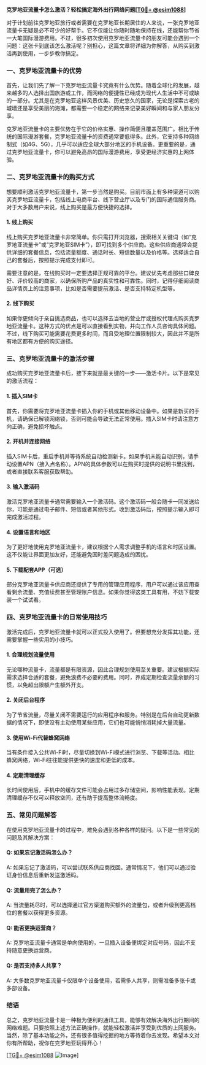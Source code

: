 **克罗地亚流量卡怎么激活？轻松搞定海外出行网络问题[[TG💪+ @esim1088](https://t.me/s/esim1088)]**

对于计划前往克罗地亚旅行或者需要在克罗地亚长期居住的人来说，一张克罗地亚流量卡无疑是必不可少的好帮手。它不仅能让你随时随地保持在线，还能帮你节省一大笔国际漫游费用。不过，很多初次使用克罗地亚流量卡的朋友可能会遇到一个问题：这张卡到底该怎么激活呢？别担心，这篇文章将详细为你解答，从购买到激活再到使用，一步步教你搞定。

### 一、克罗地亚流量卡的优势

首先，让我们先了解一下克罗地亚流量卡究竟有什么优势。随着全球化的发展，越来越多的人选择出国旅游或工作，而网络的便捷性已经成为现代人生活中不可或缺的一部分。尤其是在克罗地亚这样风景优美、历史悠久的国家，无论是探索古老的城墙还是享受美丽的海滩，都需要一个稳定的网络来记录美好瞬间和与家人朋友分享。

克罗地亚流量卡的主要优势在于它的价格实惠、操作简便且覆盖范围广。相比于传统的国际漫游套餐，克罗地亚流量卡的资费通常要低得多。此外，它支持多种网络制式（如4G、5G），几乎可以适应全球大部分地区的手机设备。更重要的是，通过克罗地亚流量卡，你可以避免高昂的国际漫游费用，享受更经济实惠的上网体验。

### 二、克罗地亚流量卡的购买方式

想要顺利激活克罗地亚流量卡，第一步当然是购买。目前市面上有多种渠道可以购买克罗地亚流量卡，包括线上电商平台、线下营业厅以及专门的国际通信服务商。对于大多数用户来说，线上购买是最方便快捷的选择。

#### 1. 线上购买

线上购买克罗地亚流量卡非常简单。你只需打开浏览器，搜索相关关键词（如“克罗地亚流量卡”或“克罗地亚SIM卡”），即可找到多个供应商。这些供应商通常会提供详细的套餐信息，包括流量额度、通话时长、短信数量以及价格等。选择适合自己的套餐后，按照提示完成支付即可。

需要注意的是，在线购买时一定要选择正规可靠的平台。建议优先考虑那些口碑良好、评价较高的商家，以确保所购产品的真实性和可靠性。同时，记得仔细阅读商品详情页上的注意事项，比如是否需要提前激活、是否支持特定机型等。

#### 2. 线下购买

如果你更倾向于亲自挑选商品，也可以选择去当地的营业厅或授权代理点购买克罗地亚流量卡。这种方式的优点是可以直接看到实物，并向工作人员咨询具体问题。不过，线下购买可能需要花费更多时间，而且受地理位置限制较大，因此并不是所有地区都有方便的购买途径。

### 三、克罗地亚流量卡的激活步骤

成功购买克罗地亚流量卡后，接下来就是最关键的一步——激活卡片。以下是常见的激活流程：

#### 1. 插入SIM卡

首先，你需要将克罗地亚流量卡插入你的手机或其他移动设备中。如果是新买的手机，请确保已解锁网络锁，否则可能会导致无法正常使用。插入SIM卡时请注意方向正确，避免损坏触点。

#### 2. 开机并连接网络

插入SIM卡后，重启手机并等待系统自动检测新卡。如果手机未能自动识别，请手动设置APN（接入点名称）。APN的具体参数可以在购买时提供的说明书里找到，或者直接联系客服获取帮助。

#### 3. 输入激活码

激活克罗地亚流量卡通常需要输入一个激活码。这个激活码一般会随卡一同发送给你，可能是通过电子邮件、短信或者其他形式。收到激活码后，按照提示输入即可完成激活过程。

#### 4. 设置语言和地区

为了更好地使用克罗地亚流量卡，建议根据个人需求调整手机的语言和时区设置。这不仅能让界面更加友好，还能避免因时差问题造成的困扰。

#### 5. 下载配套APP（可选）

部分克罗地亚流量卡供应商还提供了专用的管理应用程序，用户可以通过该应用查看剩余流量、充值续费甚至管理账户信息。如果你觉得这类工具有用，不妨下载安装一个试试看。

### 四、克罗地亚流量卡的日常使用技巧

激活完成后，克罗地亚流量卡就可以正式投入使用了。但要想充分发挥其功能，还需要掌握一些实用的小技巧。

#### 1. 合理规划流量使用

无论哪种流量卡，流量都是有限资源，因此合理规划使用至关重要。建议根据实际需求选择合适的套餐，避免浪费不必要的费用。同时，养成定期检查流量余额的习惯，以免超出限额产生额外开支。

#### 2. 关闭后台程序

为了节省流量，尽量关闭不需要运行的应用程序和服务。特别是在后台自动更新数据的情况下，即使没有主动使用某些应用，它们也可能悄悄消耗掉大量流量。

#### 3. 使用Wi-Fi代替蜂窝网络

当有条件接入公共Wi-Fi时，尽量切换到Wi-Fi模式进行浏览、下载等活动。相比蜂窝网络，Wi-Fi往往能提供更快的速度和更低的成本。

#### 4. 定期清理缓存

长时间使用后，手机中的缓存文件可能会占用过多存储空间，影响性能表现。定期清理缓存不仅可以释放空间，还有助于提高整体流畅度。

### 五、常见问题解答

在使用克罗地亚流量卡的过程中，难免会遇到各种各样的疑问。以下是一些常见的问题及其解决方案：

#### Q: 如果忘记激活码怎么办？
A: 如果忘记了激活码，可以尝试联系供应商找回。通常情况下，他们可以通过验证身份信息后重新发送激活码。

#### Q: 流量用完了怎么办？
A: 当流量耗尽时，可以选择通过官方渠道购买额外的流量包，或者升级到更高档位的套餐以获得更多资源。

#### Q: 能否更换运营商？
A: 克罗地亚流量卡通常是单向使用的，一旦插入设备便绑定对应号码，因此不支持随意更换运营商。

#### Q: 是否支持多人共享？
A: 大多数克罗地亚流量卡仅限单个设备使用，若需多人共享，则需准备多张卡或多部设备。

### 结语

总之，克罗地亚流量卡是一种极为便利的通讯工具，能够有效解决海外出行期间的网络难题。只要按照上述方法正确操作，就能轻松激活并享受到优质的上网服务。当然，除了基本功能之外，还有很多值得挖掘的地方等待着你去发现。希望本文对你有所帮助，祝你在克罗地亚玩得开心！

[[TG💪+ @esim1088](https://t.me/s/esim1088) ![Image](https://i.postimg.cc/4NQfJmqS/Snipaste-2025-05-13-00-14-12.png)]